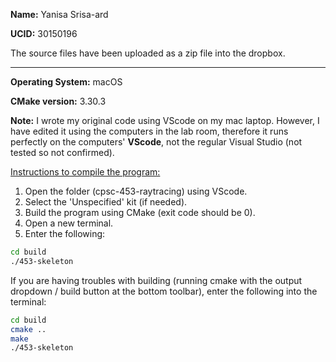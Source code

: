 <b>Name:</b> Yanisa Srisa-ard

<b>UCID:</b> 30150196

The source files have been uploaded as a zip file into the dropbox.

--------------------------

<b>Operating System:</b> macOS

<b>CMake version:</b> 3.30.3

<b>Note:</b> I wrote my original code using VScode on my mac laptop. However, I have edited it using the computers in the lab room, therefore it runs perfectly on the computers' <b>VScode</b>, not the regular Visual Studio (not tested so not confirmed).

<u>Instructions to compile the program:</u>
1. Open the folder (cpsc-453-raytracing) using VScode.
2. Select the 'Unspecified' kit (if needed).
3. Build the program using CMake (exit code should be 0).
4. Open a new terminal.
5. Enter the following: 
```bash
cd build
./453-skeleton
```

If you are having troubles with building (running cmake with the output dropdown / build button at the bottom toolbar), enter the following into the terminal:
```bash
cd build
cmake ..
make
./453-skeleton
```


